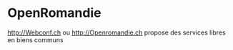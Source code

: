 # OpenRomandie
http://Webconf.ch ou http://Openromandie.ch propose des services libres en biens communs
